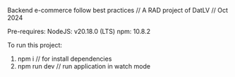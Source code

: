 Backend e-commerce follow best practices // A RAD project of DatLV // Oct 2024

Pre-requires:
NodeJS: v20.18.0 (LTS)
npm: 10.8.2

To run this project:
1. npm i // for install dependencies
2. npm run dev // run application in watch mode
